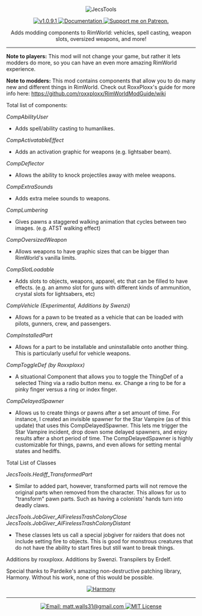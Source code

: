 <p align="center">
    <img src="http://i64.tinypic.com/2qtwqjt.png" alt="JecsTools" />
</p>

<p align="center">
  <a href="https://github.com/jecrell/JecsTools/releases/">
    <img src="https://img.shields.io/badge/release-1.0.9-4BC51D.svg?style=flat" alt="v1.0.9.1" />
  </a>
  <a href="https://github.com/roxxploxx/RimWorldModGuide/wiki">
    <img src="https://img.shields.io/badge/documentation-Wiki-4BC51D.svg?style=flat" alt="Documentation" />
  </a>
  <a href="https://www.patreon.com/jecrell">
    <img src="https://img.shields.io/badge/support%20me%20on-Patreon-red.svg?style=flat" alt="Support me on Patreon." />
    </a>
</p>

<p align="center">
 Adds modding components to RimWorld: vehicles, spell casting, weapon slots, oversized weapons, and more!
</p>

<hr>

**Note to players:** This mod will not change your game, but rather it lets modders do more, so you can have an even more amazing RimWorld experience.
	
**Note to modders:** This mod contains components that allow you to do many new and different things in RimWorld. Check out RoxxPloxx's guide for more info here: https://github.com/roxxploxx/RimWorldModGuide/wiki
	
Total list of components:

*CompAbilityUser*
 - Adds spell/ability casting to humanlikes.
 
*CompActivatableEffect*
 - Adds an activation graphic for weapons (e.g. lightsaber beam). 
 
*CompDeflector*
 - Allows the ability to knock projectiles away with melee weapons.
 
*CompExtraSounds*
 - Adds extra melee sounds to weapons.
 
*CompLumbering*
 - Gives pawns a staggered walking animation that cycles between two images. (e.g. ATST walking effect)
 
*CompOversizedWeapon*
 - Allows weapons to have graphic sizes that can be bigger than RimWorld's vanilla limits.
 
*CompSlotLoadable*
 - Adds slots to objects, weapons, apparel, etc that can be filled to have effects. (e.g. an ammo slot for guns with different kinds of ammunition, crystal slots for lightsabers, etc)
 
*CompVehicle (Experimental, Additions by Swenzi)*
 - Allows for a pawn to be treated as a vehicle that can be loaded with pilots, gunners, crew, and passengers.

*CompInstalledPart*
 - Allows for a part to be installable and uninstallable onto another thing. This is particularly useful for vehicle weapons.

*CompToggleDef (by Roxxploxx)*
 - A situational Component that allows you to toggle the ThingDef of a selected Thing via a radio button menu. ex. Change a ring to be for a pinky finger versus a ring or index finger.

*CompDelayedSpawner* 
- Allows us to create things or pawns after a set amount of time. For instance, I created an invisible spawner for the Star Vampire (as of this update) that uses this CompDelayedSpawner. This lets me trigger the Star Vampire incident, drop down some delayed spawners, and enjoy results after a short period of time. The CompDelayedSpawner is highly customizable for things, pawns, and even allows for setting mental states and hediffs.

Total List of Classes

*JecsTools.Hediff_TransformedPart*
 - Similar to added part, however, transformed parts will not remove the original parts when removed from the character. This allows for us to "transform" pawn parts. Such as having a colonists' hands turn into deadly claws.

*JecsTools.JobGiver_AIFirelessTrashColonyClose*
*JecsTools.JobGiver_AIFirelessTrashColonyDistant*
 - These classes lets us call a special jobgiver for raiders that does not include setting fire to objects. This is good for monstrous creatures that do not have the ability to start fires but still want to break things.
	
Additions by roxxploxx.
Additions by Swenzi.
Transpilers by Erdelf.
	
Special thanks to Pardeike's amazing non-destructive patching library, Harmony. Without his work, none of this would be possible.
<p align="center">
  <a href="https://github.com/pardeike/Harmony">
    <img src="https://s24.postimg.org/58bl1rz39/logo.png" alt="Harmony" />
    </a>
</p>


<hr>

<p align="center">
  <a href="mailto:matt.walls31@gmail.com">
    <img src="https://img.shields.io/badge/email-matt.walls31@gmail.com-blue.svg?style=flat" alt="Email: matt.walls31@gmail.com" />
  </a>
  <a href="https://raw.githubusercontent.com/jecrell/JecsTools/master/LICENSE">
    <img src="https://img.shields.io/badge/license-MIT-lightgray.svg?style=flat" alt="MIT License" />
  </a>
</p> 

